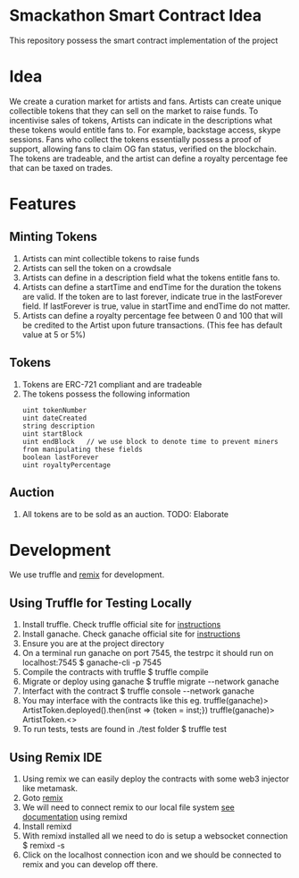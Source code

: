 # Smackathon Smart Contract Idea
This repository possess the smart contract implementation of the project

# Idea
We create a curation market for artists and fans. Artists can create unique collectible tokens that they can sell on the market to raise funds. To incentivise sales of tokens, Artists can indicate in the descriptions what these tokens would entitle fans to. For example, backstage access, skype sessions. Fans who collect the tokens essentially possess a proof of support, allowing fans to claim OG fan status, verified on the blockchain. The tokens are tradeable, and the artist can define a royalty percentage fee that can be taxed on trades.  


# Features
## Minting Tokens
1. Artists can mint collectible tokens to raise funds
2. Artists can sell the token on a crowdsale
3. Artists can define in a description field what the tokens entitle fans to.
4. Artists can define a startTime and endTime for the duration the tokens are valid.
If the token are to last forever, indicate true in the lastForever field. If lastForever is true, value in startTime and endTime do not matter.
5. Artists can define a royalty percentage fee between 0 and 100 that will be credited to the Artist upon future transactions. (This fee has default value at 5 or 5%)

## Tokens 
1. Tokens are ERC-721 compliant and are tradeable
2. The tokens possess the following information
    ```
    uint tokenNumber
    uint dateCreated
    string description
    uint startBlock
    uint endBlock	// we use block to denote time to prevent miners from manipulating these fields
    boolean lastForever
    uint royaltyPercentage
	```	

## Auction
1. All tokens are to be sold as an auction. 
TODO: Elaborate

# Development
We use truffle and [remix](https://remix.ethereum.org) for development. 

## Using Truffle for Testing Locally
1. Install truffle. Check truffle official site for [instructions](http://truffleframework.com/)
2. Install ganache. Check ganache official site for [instructions](http://truffleframework.com/ganache/)
3. Ensure you are at the project directory 
4. On a terminal run ganache on port 7545, the testrpc it should run on localhost:7545
        $ ganache-cli -p 7545
5. Compile the contracts with truffle
        $ truffle compile
6. Migrate or deploy using ganache
        $ truffle migrate --network ganache 
7. Interfact with the contract
        $ truffle console --network ganache
8. You may interface with the contracts like this eg.
        truffle(ganache)> ArtistToken.deployed().then(inst => {token = inst;})
        truffle(ganache)> ArtistToken.<<method>>
9. To run tests, tests are found in ./test folder
        $ truffle test
        
## Using Remix IDE
1. Using remix we can easily deploy the contracts with some web3 injector like metamask. 
2. Goto [remix](https://remix.ethereum.org)
3. We will need to connect remix to our local file system [see documentation](https://remix.readthedocs.io/en/latest/tutorial_connect_remix_with_your_filesystem/) using remixd
4. Install remixd
5. With remixd installed all we need to do is setup a websocket connection
        $ remixd -s <absolute-path-to-the-shared-folder>
6. Click on the localhost connection icon and we should be connected to remix and you can develop off there.        
 

